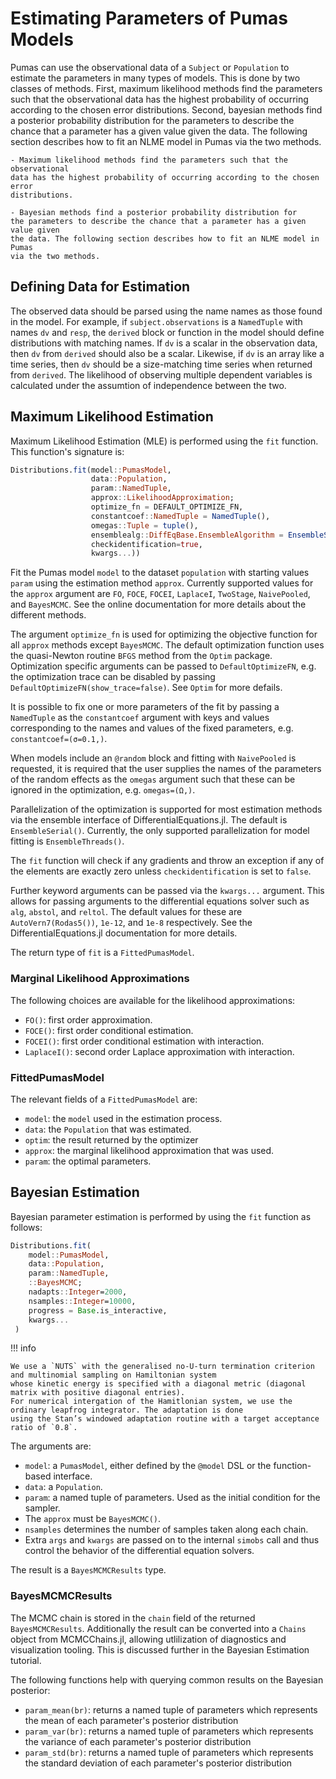 # Estimating Parameters of Pumas Models

Pumas can use the observational data of a `Subject` or `Population` to estimate
the parameters in many types of models. This is done by two classes of methods.
First, maximum likelihood methods find the parameters such that the observational
data has the highest probability of occurring according to the chosen error
distributions. Second, bayesian methods find a posterior probability distribution for
the parameters to describe the chance that a parameter has a given value given
the data. The following section describes how to fit an NLME model in Pumas
via the two methods.

    - Maximum likelihood methods find the parameters such that the observational
    data has the highest probability of occurring according to the chosen error
    distributions. 

    - Bayesian methods find a posterior probability distribution for
    the parameters to describe the chance that a parameter has a given value given
    the data. The following section describes how to fit an NLME model in Pumas
    via the two methods.

## Defining Data for Estimation

The observed data should be parsed using the name names as those found in the
model. For example, if `subject.observations` is a `NamedTuple` with names `dv` and
`resp`, the `derived` block or function in the model should define distributions with matching names.
If `dv` is a scalar in the observation data, then `dv`
from `derived` should also be a scalar. Likewise, if `dv` is an array like
a time series, then `dv` should be a size-matching time series when returned
from `derived`. The likelihood of observing multiple dependent variables is 
calculated under the assumtion of independence between the two.

## Maximum Likelihood Estimation

Maximum Likelihood Estimation (MLE) is performed using the `fit` function. This
function's signature is:

```julia
Distributions.fit(model::PumasModel,
                  data::Population,
                  param::NamedTuple,
                  approx::LikelihoodApproximation;
                  optimize_fn = DEFAULT_OPTIMIZE_FN,
                  constantcoef::NamedTuple = NamedTuple(),
                  omegas::Tuple = tuple(),
                  ensemblealg::DiffEqBase.EnsembleAlgorithm = EnsembleSerial(),
                  checkidentification=true,
                  kwargs...))
```

Fit the Pumas model `model` to the dataset `population` with starting values
`param` using the estimation method `approx`. Currently supported values for
the `approx` argument are `FO`, `FOCE`, `FOCEI`, `LaplaceI`, `TwoStage`,
`NaivePooled`, and `BayesMCMC`. See the online documentation for more details
about the different methods.

The argument `optimize_fn` is used for optimizing the objective function
for all `approx` methods except `BayesMCMC`. The default optimization function
uses the quasi-Newton routine `BFGS` method from the `Optim` package.
Optimization specific arguments can be passed to `DefaultOptimizeFN`, e.g. the
optimization trace can be disabled by passing
`DefaultOptimizeFN(show_trace=false)`. See `Optim` for more defails.

It is possible to fix one or more parameters of the fit by passing a
`NamedTuple` as the `constantcoef` argument with keys and values corresponding
to the names and values of the fixed parameters, e.g. `constantcoef=(σ=0.1,)`.

When models include an `@random` block and fitting with `NaivePooled` is
requested, it is required that the user supplies the names of the parameters
of the random effects as the `omegas` argument such that these can be ignored
in the optimization, e.g. `omegas=(Ω,)`.

Parallelization of the optimization is supported for most estimation methods
via the ensemble interface of DifferentialEquations.jl. The default is
`EnsembleSerial()`. Currently, the only supported parallelization for
model fitting is `EnsembleThreads()`.

The `fit` function will check if any gradients and throw an exception if any
of the elements are exactly zero unless `checkidentification` is set to `false`.

Further keyword arguments can be passed via the `kwargs...` argument. This
allows for passing arguments to the differential equations solver such as
`alg`, `abstol`, and `reltol`. The default values for these are
`AutoVern7(Rodas5())`, `1e-12`, and `1e-8` respectively. See the
DifferentialEquations.jl documentation for more details.

The return type of `fit` is a `FittedPumasModel`.

### Marginal Likelihood Approximations

The following choices are available for the likelihood approximations:

- `FO()`: first order approximation.
- `FOCE()`: first order conditional estimation.
- `FOCEI()`: first order conditional estimation with interaction.
- `LaplaceI()`: second order Laplace approximation with interaction.

### FittedPumasModel

The relevant fields of a `FittedPumasModel` are:

- `model`: the `model` used in the estimation process.
- `data`: the `Population` that was estimated.
- `optim`: the result returned by the optimizer
- `approx`: the marginal likelihood approximation that was used.
- `param`: the optimal parameters.

## Bayesian Estimation

Bayesian parameter estimation is performed by using the `fit` function as follows:

```julia
Distributions.fit(
    model::PumasModel,
    data::Population,
    param::NamedTuple,
    ::BayesMCMC;
    nadapts::Integer=2000,
    nsamples::Integer=10000,
    progress = Base.is_interactive,
    kwargs...
 )
```

!!! info
    
    We use a `NUTS` with the generalised no-U-turn termination criterion and multinomial sampling on Hamiltonian system 
    whose kinetic energy is specified with a diagonal metric (diagonal matrix with positive diagonal entries).
    For numerical intergation of the Hamitlonian system, we use the ordinary leapfrog integrator. The adaptation is done 
    using the Stan’s windowed adaptation routine with a target acceptance ratio of `0.8`.
  
The arguments are:

- `model`: a `PumasModel`, either defined by the `@model` DSL or the function-based
  interface.
- `data`: a `Population`.
- `param`: a named tuple of parameters. Used as the initial condition for the
  sampler.
- The `approx` must be `BayesMCMC()`.
- `nsamples` determines the number of samples taken along each chain.
- Extra `args` and `kwargs` are passed on to the internal `simobs` call and
  thus control the behavior of the differential equation solvers.

The result is a `BayesMCMCResults` type.

### BayesMCMCResults

The MCMC chain is stored in the `chain` field of the returned `BayesMCMCResults`.
Additionally the result can be converted into a `Chains` object from MCMCChains.jl,
allowing utlilization of diagnostics and visualization tooling. This is discussed further in
the Bayesian Estimation tutorial. 

The following functions help with querying common results on the Bayesian
posterior:

- `param_mean(br)`: returns a named tuple of parameters which represents the
  mean of each parameter's posterior distribution
- `param_var(br)`: returns a named tuple of parameters which represents the
  variance of each parameter's posterior distribution
- `param_std(br)`: returns a named tuple of parameters which represents the
  standard deviation of each parameter's posterior distribution
